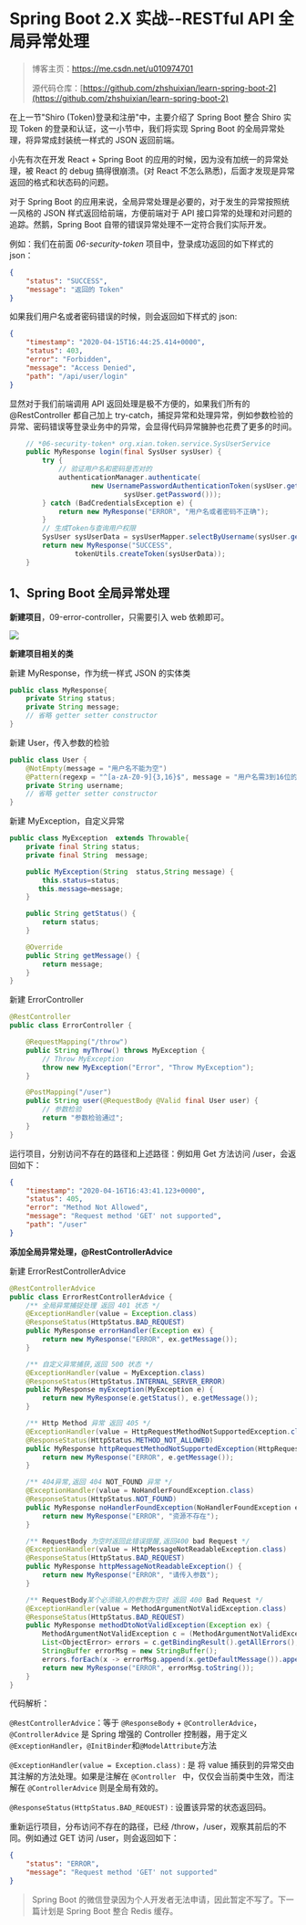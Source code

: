 # Spring Boot 2.X 实战--RESTful API 全局异常处理

> 博客主页：https://me.csdn.net/u010974701
>
> 源代码仓库：[https://github.com/zhshuixian/learn-spring-boot-2](https://github.com/zhshuixian/learn-spring-boot-2)

在上一节"Shiro (Token)登录和注册"中，主要介绍了 Spring Boot 整合 Shiro 实现 Token 的登录和认证，这一小节中，我们将实现 Spring Boot 的全局异常处理，将异常成封装统一样式的 JSON 返回前端。

小先有次在开发 React + Spring Boot 的应用的时候，因为没有加统一的异常处理，被 React 的 debug 搞得很崩溃。(对 React 不怎么熟悉)，后面才发现是异常返回的格式和状态码的问题。

对于 Spring Boot 的应用来说，全局异常处理是必要的，对于发生的异常按照统一风格的 JSON 样式返回给前端，方便前端对于 API 接口异常的处理和对问题的追踪。然鹅，Spring Boot 自带的错误异常处理不一定符合我们实际开发。

例如：我们在前面 *06-security-token* 项目中，登录成功返回的如下样式的 json：

```json
{
    "status": "SUCCESS",
    "message": "返回的 Token"
}
```

如果我们用户名或者密码错误的时候，则会返回如下样式的 json:

```json
{
    "timestamp": "2020-04-15T16:44:25.414+0000",
    "status": 403,
    "error": "Forbidden",
    "message": "Access Denied",
    "path": "/api/user/login"
}
```

显然对于我们前端调用 API 返回处理是极不方便的，如果我们所有的 @RestController 都自己加上 try-catch，捕捉异常和处理异常，例如参数检验的异常、密码错误等登录业务中的异常，会显得代码异常臃肿也花费了更多的时间。

```java
    // *06-security-token* org.xian.token.service.SysUserService
    public MyResponse login(final SysUser sysUser) {
        try {
            // 验证用户名和密码是否对的
            authenticationManager.authenticate(
                    new UsernamePasswordAuthenticationToken(sysUser.getUsername(),
                            sysUser.getPassword()));
        } catch (BadCredentialsException e) {
            return new MyResponse("ERROR", "用户名或者密码不正确");
        }
        // 生成Token与查询用户权限
        SysUser sysUserData = sysUserMapper.selectByUsername(sysUser.getUsername());
        return new MyResponse("SUCCESS",
                tokenUtils.createToken(sysUserData));
    }
```

## 1、Spring Boot 全局异常处理

**新建项目**，09-error-controller，只需要引入 web 依赖即可。

![](https://gitee.com//ylooq/image-repository/raw/master/image2020/20200417003511.png)

**新建项目相关的类**

新建 MyResponse，作为统一样式 JSON 的实体类

```java
public class MyResponse{
    private String status;
    private String message;
    // 省略 getter setter constructor
}
```

新建 User，传入参数的检验

```java
public class User {
    @NotEmpty(message = "用户名不能为空")
    @Pattern(regexp = "^[a-zA-Z0-9]{3,16}$", message = "用户名需3到16位的英文,数字")
    private String username;
    // 省略 getter setter constructor
}
```

新建 MyException，自定义异常

```java
public class MyException  extends Throwable{
    private final String status;
    private final String  message;

    public MyException(String  status,String message) {
        this.status=status;
       this.message=message;
    }

    public String getStatus() {
        return status;
    }

    @Override
    public String getMessage() {
        return message;
    }
}
```

新建 ErrorController

```java
@RestController
public class ErrorController {

    @RequestMapping("/throw")
    public String myThrow() throws MyException {
        // Throw MyException
        throw new MyException("Error", "Throw MyException");
    }

    @PostMapping("/user")
    public String user(@RequestBody @Valid final User user) {
        // 参数检验
        return "参数检验通过";
    }
}
```

运行项目，分别访问不存在的路径和上述路径：例如用 Get 方法访问 /user，会返回如下：

```json
{
    "timestamp": "2020-04-16T16:43:41.123+0000",
    "status": 405,
    "error": "Method Not Allowed",
    "message": "Request method 'GET' not supported",
    "path": "/user"
}
```



**添加全局异常处理，@RestControllerAdvice**

新建 ErrorRestControllerAdvice

```java
@RestControllerAdvice
public class ErrorRestControllerAdvice {
    /** 全局异常捕捉处理 返回 401 状态 */
    @ExceptionHandler(value = Exception.class)
    @ResponseStatus(HttpStatus.BAD_REQUEST)
    public MyResponse errorHandler(Exception ex) {
        return new MyResponse("ERROR", ex.getMessage());
    }

    /** 自定义异常捕获,返回 500 状态 */
    @ExceptionHandler(value = MyException.class)
    @ResponseStatus(HttpStatus.INTERNAL_SERVER_ERROR)
    public MyResponse myException(MyException e) {
        return new MyResponse(e.getStatus(), e.getMessage());
    }

    /** Http Method 异常 返回 405 */
    @ExceptionHandler(value = HttpRequestMethodNotSupportedException.class)
    @ResponseStatus(HttpStatus.METHOD_NOT_ALLOWED)
    public MyResponse httpRequestMethodNotSupportedException(HttpRequestMethodNotSupportedException e) {
        return new MyResponse("ERROR", e.getMessage());
    }

    /** 404异常,返回 404 NOT_FOUND 异常 */
    @ExceptionHandler(value = NoHandlerFoundException.class)
    @ResponseStatus(HttpStatus.NOT_FOUND)
    public MyResponse noHandlerFoundException(NoHandlerFoundException e) {
        return new MyResponse("ERROR", "资源不存在");
    }

    /** RequestBody 为空时返回此错误提醒,返回400 bad Request */
    @ExceptionHandler(value = HttpMessageNotReadableException.class)
    @ResponseStatus(HttpStatus.BAD_REQUEST)
    public MyResponse httpMessageNotReadableException() {
        return new MyResponse("ERROR", "请传入参数");
    }

    /** RequestBody某个必须输入的参数为空时 返回 400 Bad Request */
    @ExceptionHandler(value = MethodArgumentNotValidException.class)
    @ResponseStatus(HttpStatus.BAD_REQUEST)
    public MyResponse methodDtoNotValidException(Exception ex) {
        MethodArgumentNotValidException c = (MethodArgumentNotValidException) ex;
        List<ObjectError> errors = c.getBindingResult().getAllErrors();
        StringBuffer errorMsg = new StringBuffer();
        errors.forEach(x -> errorMsg.append(x.getDefaultMessage()).append(" "));
        return new MyResponse("ERROR", errorMsg.toString());
    }
}
```

代码解析：

`@RestControllerAdvice`：等于 `@ResponseBody` + `@ControllerAdvice`，`@ControllerAdvice` 是 Spring 增强的 Controller 控制器，用于定义`@ExceptionHandler`，`@InitBinder`和`@ModelAttribute`方法

`@ExceptionHandler(value = Exception.class)` : 是 将 value 捕获到的异常交由其注解的方法处理。如果是注解在 `@Controller ` 中，仅仅会当前类中生效，而注解在 `@ControllerAdvice` 则是全局有效的。

`@ResponseStatus(HttpStatus.BAD_REQUEST)` : 设置该异常的状态返回码。

重新运行项目，分布访问不存在的路径，已经 /throw，/user，观察其前后的不同。例如通过 GET 访问 /user，则会返回如下：

```json
{
    "status": "ERROR",
    "message": "Request method 'GET' not supported"
}
```



> Spring Boot 的微信登录因为个人开发者无法申请，因此暂定不写了。下一篇计划是 Spring Boot 整合 Redis 缓存。


